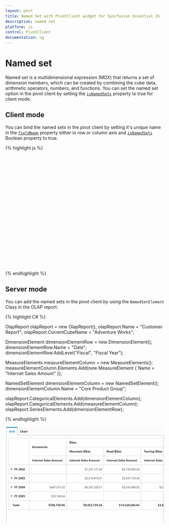 ```yaml
---
layout: post
title: Named Set with PivotClient widget for Syncfusion Essential JS
description: named set
platform: js
control: PivotClient
documentation: ug
---
```


# Named set

Named set is a multidimensional expression (MDX) that returns a set of dimension members, which can be created by combining the cube data, arithmetic operators, numbers, and functions. You can set the named set option in the pivot client by setting the [`isNamedSets`](/api/js/ejpivotclient#members:datasource-columns-isnamedsets) property to true for client mode.

## Client mode

You can bind the named sets in the pivot client by setting it's unique name in the [`fieldName`](/api/js/ejpivotclient#members:datasource-columns-fieldname) property either in row or column axis and [`isNamedSets`](/api/js/ejpivotclient#members:datasource-columns-isnamedsets) Boolean property to true.

{% highlight js %}

<!--Create a tag which acts as a container for PivotGrid-->
 <div id="PivotClient1" style="height: 350px; width: 100%; overflow: auto"></div>

<script type="text/javascript">
    $(function() {
        $("#PivotClient1").ejPivotClient({
            dataSource: {
                data: "https://bi.syncfusion.com/olap/msmdpump.dll", //data
                catalog: "Adventure Works DW 2008 SE",
                cube: "Adventure Works",
                rows: [{
                    fieldName: "[Date].[Fiscal]"
                }],
                columns: [{
                    fieldName: "[Core Product Group]",
                    isNamedSets: true
                }],
                values: [{
                    measures: [{
                        fieldName: "[Measures].[Internet Sales Amount]",
                    }],
                    axis: "columns"
                }]
            }
        });
    });
</script>

{% endhighlight %}

## Server mode

You can add the named sets in the pivot client by using the `NamedSetElement` Class in the OLAP report.

{% highlight C# %}

OlapReport olapReport = new OlapReport();
olapReport.Name = "Customer Report";
olapReport.CurrentCubeName = "Adventure Works";

DimensionElement dimensionElementRow = new DimensionElement();
dimensionElementRow.Name = "Date";
dimensionElementRow.AddLevel("Fiscal", "Fiscal Year");

MeasureElements measureElementColumn = new MeasureElements();
measureElementColumn.Elements.Add(new MeasureElement {
Name = "Internet Sales Amount"
});

NamedSetElement dimensionElementColumn = new NamedSetElement();
dimensionElementColumn.Name = "Core Product Group";

olapReport.CategoricalElements.Add(dimensionElementColumn);
olapReport.CategoricalElements.Add(measureElementColumn);
olapReport.SeriesElements.Add(dimensionElementRow);

{% endhighlight %}

![Named set in JavaScript pivot client control](KPI_images/namedset.png)
